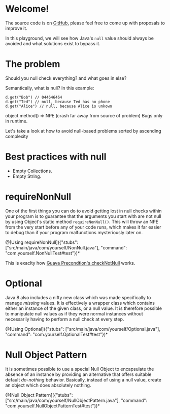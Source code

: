# Welcome!

The source code is on [GitHub](https://github.com/CodinGame/java-template), please feel free to come up with proposals to improve it.

In this playground, we will see how Java's `null` value should always be avoided and what solutions exist to bypass it.

# The problem

Should you null check everything? and what goes in else?

Semantically, what is null?
In this example:
```
d.get("Bob") // 044646464
d.get("Ted") // null, because Ted has no phone
d.get("Alice") // null, because Alice is unkown
```

object.method() => NPE (crash far away from source of problem)
Bugs only in runtime.

Let's take a look at how to avoid null-based problems sorted by ascending complexity

# Best practices with null
* Empty Collections.
* Empty String.


# requireNonNull

One of the first things you can do to avoid getting lost in null checks within your program is to guarantee that the arguments you start with are not null by using Object's static method `requireNonNull()`. This will throw an NPE from the very start before any of your code runs, which makes it far easier to debug than if your program malfunctions mysteriously later on.

@[Using requireNonNull]({"stubs": ["src/main/java/com/yourself/NonNull.java"], "command": "com.yourself.NonNullTest#test"})*

This is exaclty how [Guava Precondtion's checkNotNull](http://google.github.io/guava/releases/snapshot/api/docs/com/google/common/base/Preconditions.html#checkNotNull-T-) works.

# Optional
Java 8 also includes a nifty new class which was made specifically to manage *missing* values. It is effectively a wrapper class which contains either an instance of the given class, or a null value. It is therefore possible to manipulate null values as if they were normal instances without necessarily having to perform a null check at every step.

@[Using Optional]({"stubs": ["src/main/java/com/yourself/Optional.java"], "command": "com.yourself.OptionalTest#test"})*

# Null Object Pattern

It is sometimes possible to use a special Null Object to encapsulate the absence of an instance by providing an alternative that offers suitable default _do-nothing_ behavior. Basically, instead of using a null value, create an object which does absolutely nothing.

[comment]: <> (https://sourcemaking.com/design_patterns/null_object)

@[Null Object Pattern]({"stubs": ["src/main/java/com/yourself/NullObjectPattern.java"], "command": "com.yourself.NullObjectPatternTest#test"})*

